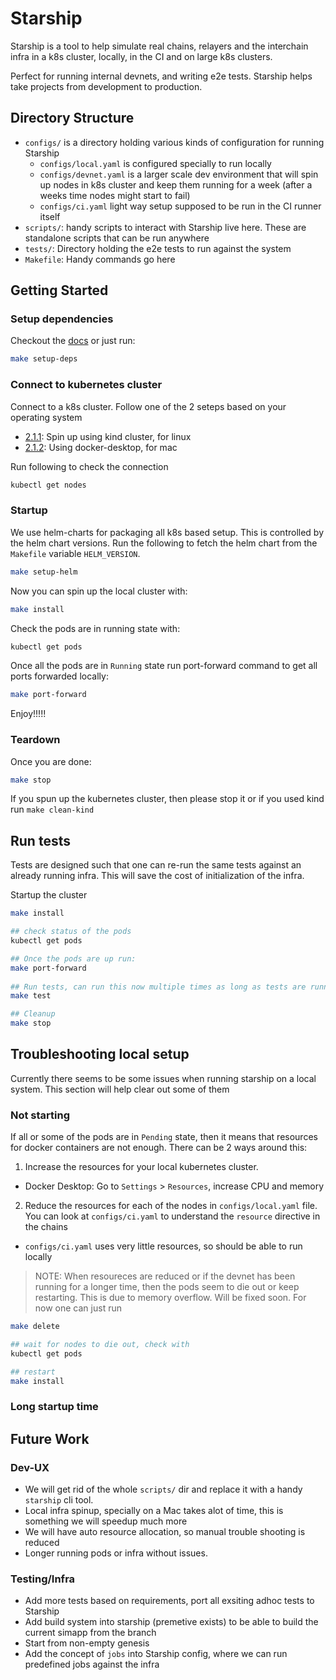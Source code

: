 # Starship

Starship is a tool to help simulate real chains, relayers and the interchain infra in a k8s cluster, locally, in the CI and
on large k8s clusters.

Perfect for running internal devnets, and writing e2e tests. Starship helps take projects from development to production.

## Directory Structure

* `configs/` is a directory holding various kinds of configuration for running Starship
  * `configs/local.yaml` is configured specially to run locally
  * `configs/devnet.yaml` is a larger scale dev environment that will spin up nodes in k8s cluster and keep them running for a week (after a weeks time nodes might start to fail)
  * `configs/ci.yaml` light way setup supposed to be run in the CI runner itself
* `scripts/`: handy scripts to interact with Starship live here. These are standalone scripts that can be run anywhere
* `tests/`: Directory holding the e2e tests to run against the system
* `Makefile`: Handy commands go here

## Getting Started

### Setup dependencies

Checkout the [docs](https://starship.cosmology.tech/get-started/step-1) or just run:
```bash
make setup-deps
```

### Connect to kubernetes cluster

Connect to a k8s cluster. Follow one of the 2 seteps based on your operating system
* [2.1.1](https://starship.cosmology.tech/get-started/step-2#211-setup-with-kind-cluster): Spin up using kind cluster, for linux
* [2.1.2](https://starship.cosmology.tech/get-started/step-2#212-setup-with-docker-desktop): Using docker-desktop, for mac

Run following to check the connection
```bash
kubectl get nodes
```

### Startup

We use helm-charts for packaging all k8s based setup. This is controlled by the helm chart versions.
Run the following to fetch the helm chart from the `Makefile` variable `HELM_VERSION`.
```bash
make setup-helm
```

Now you can spin up the local cluster with:
```bash
make install
```

Check the pods are in running state with:
```bash
kubectl get pods
```

Once all the pods are in `Running` state run port-forward command to get all ports forwarded locally:
```bash
make port-forward
```

Enjoy!!!!!

### Teardown

Once you are done:
```bash
make stop
```

If you spun up the kubernetes cluster, then please stop it or if you used kind run `make clean-kind`

## Run tests

Tests are designed such that one can re-run the same tests against an already running infra.
This will save the cost of initialization of the infra.

Startup the cluster
```bash
make install

## check status of the pods
kubectl get pods

## Once the pods are up run:
make port-forward
 
## Run tests, can run this now multiple times as long as tests are running
make test

## Cleanup
make stop
```

## Troubleshooting local setup

Currently there seems to be some issues when running starship on a local system. This section will help clear out some of them

### Not starting
If all or some of the pods are in `Pending` state, then it means that resources for docker containers are not enough.
There can be 2 ways around this:

1. Increase the resources for your local kubernetes cluster.
  * Docker Desktop: Go to `Settings` > `Resources`, increase CPU and memory
2. Reduce the resources for each of the nodes in `configs/local.yaml` file. You can look at `configs/ci.yaml` to understand the `resource` directive in the chains
  * `configs/ci.yaml` uses very little resources, so should be able to run locally

> NOTE: When resoureces are reduced or if the devnet has been running for a longer time, then the pods seem to die out or keep restarting. This is due to memory overflow. Will be fixed soon. For now
> one can just run
```bash
make delete

## wait for nodes to die out, check with
kubectl get pods

## restart
make install
```

### Long startup time


## Future Work

### Dev-UX
* We will get rid of the whole `scripts/` dir and replace it with a handy `starship` cli tool.
* Local infra spinup, specially on a Mac takes alot of time, this is something we will speedup much more
* We will have auto resource allocation, so manual trouble shooting is reduced
* Longer running pods or infra without issues.

### Testing/Infra
* Add more tests based on requirements, port all exsiting adhoc tests to Starship
* Add build system into starship (premetive exists) to be able to build the current simapp from the branch
* Start from non-empty genesis
* Add the concept of `jobs` into Starship config, where we can run predefined jobs against the infra
